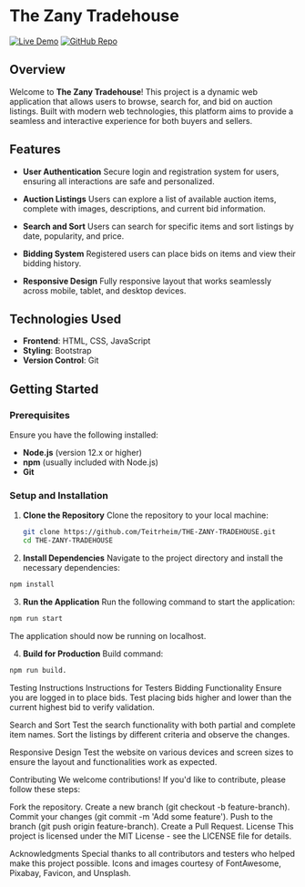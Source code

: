 # The Zany Tradehouse

[![Live Demo](https://img.shields.io/badge/Live%20Demo-Netlify-brightgreen)](https://thezanytradehouse.netlify.app)
[![GitHub Repo](https://img.shields.io/badge/GitHub-Repository-blue)](https://github.com/Teitrheim/THE-ZANY-TRADEHOUSE.git)

## Overview

Welcome to **The Zany Tradehouse**! This project is a dynamic web application that allows users to browse, search for, and bid on auction listings. Built with modern web technologies, this platform aims to provide a seamless and interactive experience for both buyers and sellers.

## Features

- **User Authentication**
  Secure login and registration system for users, ensuring all interactions are safe and personalized.

- **Auction Listings**
  Users can explore a list of available auction items, complete with images, descriptions, and current bid information.

- **Search and Sort**
  Users can search for specific items and sort listings by date, popularity, and price.

- **Bidding System**
  Registered users can place bids on items and view their bidding history.

- **Responsive Design**
  Fully responsive layout that works seamlessly across mobile, tablet, and desktop devices.

## Technologies Used

- **Frontend**: HTML, CSS, JavaScript
- **Styling**: Bootstrap
- **Version Control**: Git

## Getting Started

### Prerequisites

Ensure you have the following installed:

- **Node.js** (version 12.x or higher)
- **npm** (usually included with Node.js)
- **Git**

### Setup and Installation

1. **Clone the Repository**
   Clone the repository to your local machine:

   ```sh
   git clone https://github.com/Teitrheim/THE-ZANY-TRADEHOUSE.git
   cd THE-ZANY-TRADEHOUSE
   ```

2. **Install Dependencies**
   Navigate to the project directory and install the necessary dependencies:

```sh
npm install
```

3. **Run the Application**
   Run the following command to start the application:

```sh
npm run start
```

The application should now be running on localhost.

4. **Build for Production**
   Build command:

```sh
npm run build.
```

Testing Instructions
Instructions for Testers
Bidding Functionality
Ensure you are logged in to place bids. Test placing bids higher and lower than the current highest bid to verify validation.

Search and Sort
Test the search functionality with both partial and complete item names. Sort the listings by different criteria and observe the changes.

Responsive Design
Test the website on various devices and screen sizes to ensure the layout and functionalities work as expected.

Contributing
We welcome contributions! If you'd like to contribute, please follow these steps:

Fork the repository.
Create a new branch (git checkout -b feature-branch).
Commit your changes (git commit -m 'Add some feature').
Push to the branch (git push origin feature-branch).
Create a Pull Request.
License
This project is licensed under the MIT License - see the LICENSE file for details.

Acknowledgments
Special thanks to all contributors and testers who helped make this project possible.
Icons and images courtesy of FontAwesome, Pixabay, Favicon, and Unsplash.
